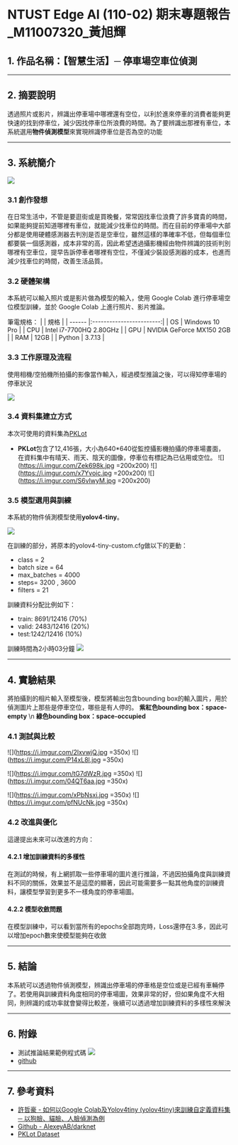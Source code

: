 # NTUST Edge AI (110-02) 期末專題報告_M11007320_黃旭輝

## 1. 作品名稱：【智慧生活】─ 停車場空車位偵測

---

## 2. 摘要說明
透過照片或影片，辨識出停車場中哪裡還有空位，以利於進來停車的消費者能夠更快速的找到停車位，減少因找停車位所浪費的時間。為了要辨識出那裡有車位，本系統選用**物件偵測模型**來實現辨識停車位是否為空的功能

---

## 3. 系統簡介
![](https://i.imgur.com/78PDOqZ.png)

### 3.1 創作發想
在日常生活中，不管是要逛街或是買晚餐，常常因找車位浪費了許多寶貴的時間，如果能夠提前知道哪裡有車位，就能減少找車位的時間。而在目前的停車場中大部分都是使用硬體感測器去判別是否是空車位，雖然這樣的準確率不低，但每個車位都要裝一個感測器，成本非常的高，因此希望透過攝影機經由物件辨識的技術判別哪裡有空車位，提早告訴停車者哪裡有空位，不僅減少裝設感測器的成本，也進而減少找車位的時間，改善生活品質。

### 3.2 硬體架構
本系統可以輸入照片或是影片做為模型的輸入，使用 Google Colab 進行停車場空位模型訓練，並於 Google Colab 上進行照片、影片推論。

筆電規格：
|        |           規格           |
| ------ |:------------------------:|
| OS     |      Windows 10 Pro      |
| CPU    | Intel i7-7700HQ 2.80GHz  |
| GPU    | NVIDIA GeForce MX150 2GB |
| RAM    |           12GB           |
| Python |          3.7.13           |

### 3.3 工作原理及流程
使用相機/空拍機所拍攝的影像當作輸入，經過模型推論之後，可以得知停車場的停車狀況

![](https://i.imgur.com/KTGjzBS.png)

### 3.4 資料集建立方式
本次可使用的資料集為[PKLot](https://www.kaggle.com/blanderbuss/parking-lot-dataset)
- **PKLot**包含了12,416張，大小為640*640從監控攝影機拍攝的停車場畫面，在資料集中有晴天、雨天、陰天的圖像，停車位有標記為已佔用或空位。
![](https://i.imgur.com/Zek698k.jpg =200x200) ![](https://i.imgur.com/x7Yvoic.jpg =200x200) ![](https://i.imgur.com/S6vIwyM.jpg =200x200)

### 3.5 模型選用與訓練
本系統的物件偵測模型使用**yolov4-tiny**。

![](https://i.imgur.com/oL34eWD.jpg)

在訓練的部分，將原本的yolov4-tiny-custom.cfg做以下的更動：
- class = 2
- batch size = 64
- max_batches = 4000
- steps= 3200 , 3600
- filters = 21

訓練資料分配比例如下：
- train: 8691/12416 (70%)
- valid: 2483/12416 (20%)
- test:1242/12416 (10%)

訓練時間為2小時03分鐘
![](https://i.imgur.com/0JaCNJM.png)


---

## 4. 實驗結果
將拍攝到的相片輸入至模型後，模型將輸出包含bounding box的輸入圖片，用於偵測圖片上那些是停車空位，哪些是有人停的。
**紫紅色bounding box：space-empty** \n
**綠色bounding box：space-occupied**
### 4.1 測試與比較
![](https://i.imgur.com/2lxvwjQ.jpg =350x) ![](https://i.imgur.com/P14xL8l.jpg =350x)

![](https://i.imgur.com/tG7dWzR.jpg =350x) ![](https://i.imgur.com/04QT6aa.jpg =350x)

![](https://i.imgur.com/xPbNsxi.jpg =350x) ![](https://i.imgur.com/pfNUcNk.jpg =350x)

### 4.2 改進與優化
這邊提出未來可以改進的方向：
#### 4.2.1 增加訓練資料的多樣性
在測試的時候，有上網抓取一些停車場的圖片進行推論，不過因拍攝角度與訓練資料不同的關係，效果並不是這麼的顯著，因此可能需要多一點其他角度的訓練資料，讓模型學習到更多不一樣角度的停車場圖。
#### 4.2.2 模型收斂問題
在模型訓練中，可以看到當所有的epochs全部跑完時，Loss還停在3.多，因此可以增加epoch數來使模型能夠在收斂

---

## 5. 結論
本系統可以透過物件偵測模型，辨識出停車場的停車格是空位或是已經有車輛停了。若使用與訓練資料角度相同的停車場圖，效果非常的好，但如果角度不大相同，則辨識的成功率就會變得比較差，後續可以透過增加訓練資料的多樣性來解決

---

## 6. 附錄
- 測試推論結果範例程式碼 [![](http://colab.research.google.com/assets/colab-badge.svg)](https://colab.research.google.com/drive/1KCOpWNfUcOFsR5R-xJ1bf_XwXA3I72Je)
- [github](https://github.com/frankhuang1999/EdgeAI_Final.git)

---

## 7. 參考資料
- [許哲豪 - 如何以Google Colab及Yolov4tiny (yolov4tiny)來訓練自定義資料集 ─ 以狗臉、貓臉、人臉偵測為例](https://omnixri.blogspot.com/2021/05/google-colabyolov4-tiny.html)
- [Github - AlexeyAB/darknet](https://github.com/AlexeyAB/darknet)
- [PKLot Dataset](https://public.roboflow.com/object-detection/pklot)
